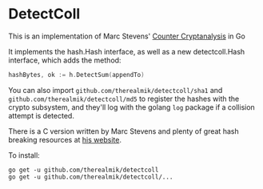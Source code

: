 # DetectColl
This is an implementation of Marc Stevens' [Counter Cryptanalysis](https://marc-stevens.nl/research/papers/C13-S.pdf) in Go

It implements the hash.Hash interface, as well as a new detectcoll.Hash interface, which adds the method:
```go
hashBytes, ok := h.DetectSum(appendTo)
```
You can also import `github.com/therealmik/detectcoll/sha1` and `github.com/therealmik/detectcoll/md5`
to register the hashes with the crypto subsystem, and they'll log with the golang `log` package if a collision attempt
is detected.

There is a C version written by Marc Stevens and plenty of great hash breaking resources at [his website](https://marc-stevens.nl/research/).

To install:
```
go get -u github.com/therealmik/detectcoll
go get -u github.com/therealmik/detectcoll/...
```
